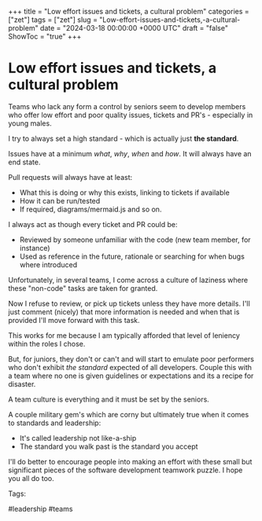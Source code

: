 +++
title = "Low effort issues and tickets, a cultural problem"
categories = ["zet"]
tags = ["zet"]
slug = "Low-effort-issues-and-tickets,-a-cultural-problem"
date = "2024-03-18 00:00:00 +0000 UTC"
draft = "false"
ShowToc = "true"
+++

# Low effort issues and tickets, a cultural problem

Teams who lack any form a control by seniors seem to develop members who
offer low effort and poor quality issues, tickets and PR's - especially 
in young males.

I try to always set a high standard - which is actually just **the standard**.

Issues have at a minimum *what*, *why*, *when* and *how*. It will always 
have an end state. 

Pull requests will always have at least:

- What this is doing or why this exists, linking to tickets if available
- How it can be run/tested 
- If required, diagrams/mermaid.js and so on. 

I always act as though every ticket and PR could be:

- Reviewed by someone unfamiliar with the code (new team member, for instance)
- Used as reference in the future, rationale or searching for when bugs where introduced

Unfortunately, in several teams, I come across a culture of laziness where these "non-code"
tasks are taken for granted.

Now I refuse to review, or pick up tickets unless they have more details. I'll just 
comment (nicely) that more information is needed and when that is provided I'll move forward
with this task.

This works for me because I am typically afforded that level of leniency within the
roles I chose. 

But, for juniors, they don't or can't and will start to emulate poor performers who
don't exhibit *the standard* expected of all developers. Couple this with a team where 
no one is given guidelines or expectations and its a recipe for disaster.

A team culture is everything and it must be set by the seniors.

A couple military gem's which are corny but ultimately true when it comes to standards 
and leadership:

- It's called leadership not like-a-ship 
- The standard you walk past is the standard you accept

I'll do better to encourage people into making an effort with these small but 
significant pieces of the software development teamwork puzzle. I hope you all
do too.

Tags:

  #leadership #teams
